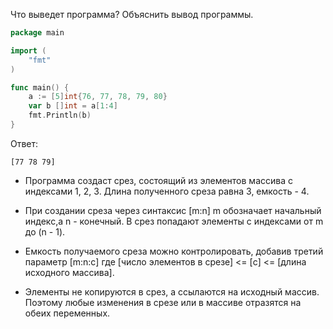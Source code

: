 Что выведет программа? Объяснить вывод программы.

```go
package main

import (
    "fmt"
)

func main() {
    a := [5]int{76, 77, 78, 79, 80}
    var b []int = a[1:4]
    fmt.Println(b)
}
```

Ответ:
```
[77 78 79]

```

- Программа создаст срез, состоящий из элементов массива с индексами 1, 2, 3. Длина полученного среза равна 3, емкость - 4.  

- При создании среза через синтаксис [m:n] m  обозначает начальный индекс,а n -  конечный. В срез попадают элементы с индексами от m  до (n - 1).  

- Емкость получаемого среза можно контролировать, добавив третий параметр [m:n:c] где  [число элементов в срезе] <= [c] <= [длина исходного массива].

- Элементы не копируются в срез, а ссылаются на исходный массив. Поэтому любые изменения в срезе или в массиве отразятся на обеих переменных.

